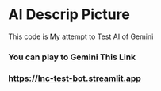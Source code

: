 # AI Descrip Picture
 This code is My attempt to Test AI of Gemini
### You can play to Gemini This Link
### https://lnc-test-bot.streamlit.app
